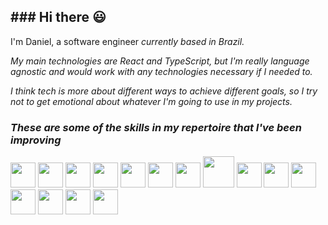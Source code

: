 <div>
<h2>### Hi there 😃</h2>

I'm Daniel, a software engineer <i>currently<i/> based in Brazil.

My main technologies are React and TypeScript, but I'm really language agnostic and would work with any technologies necessary if I needed to. 

I think tech is more about different ways to achieve different goals, so I try not to get emotional about whatever I'm going to use in my projects. 


<!--
Here are some ideas to get you started:

- 🔭 I’m currently working on ...
- 🌱 I’m currently learning ...
- 👯 I’m looking to collaborate on ...
- 🤔 I’m looking for help with ...
- 💬 Ask me about ...
- 📫 How to reach me: ...
- 😄 Pronouns: ...
- ⚡ Fun fact: ...
-->

<div/>

<div>
<h3>These are some of the skills in my repertoire that I've been improving</h3>
<img height=40 width=40 src="https://cdn.jsdelivr.net/gh/devicons/devicon/icons/html5/html5-original.svg" />
<img height=40 width=40 src="https://cdn.jsdelivr.net/gh/devicons/devicon/icons/css3/css3-original.svg" />
<img height=40 width=40 src="https://cdn.jsdelivr.net/gh/devicons/devicon/icons/react/react-original.svg" />
<img height=40 width=40 src="https://cdn.jsdelivr.net/gh/devicons/devicon/icons/typescript/typescript-original.svg" />
<img height=40 width=40 src="https://cdn.jsdelivr.net/gh/devicons/devicon/icons/javascript/javascript-original.svg" />
<img height=40 width=40 src="https://cdn.jsdelivr.net/gh/devicons/devicon/icons/tailwindcss/tailwindcss-original-wordmark.svg" />
<img height=40 width=40 src="https://cdn.jsdelivr.net/gh/devicons/devicon/icons/mateheight=50 width=50 rialui/materialui-original.svg" />
<img height=50 width=50 src="https://cdn.jsdelivr.net/gh/devicons/devicon/icons/jest/jest-plain.svg" />
<img height=40 width=40 src="https://asset.brandfetch.io/idIq_kF0rb/idv3zwmSiY.jpeg" />
<img height=40 width=40 src="https://cdn.jsdelivr.net/gh/devicons/devicon/icons/bootstrap/bootstrap-original.svg" />
<img height=40 width=40 src="https://cdn.jsdelivr.net/gh/devicons/devicon/icons/redux/redux-original.svg" />
<img height=40 width=40 src="https://cdn.jsdelivr.net/gh/devicons/devicon/icons/express/express-original.svg" />
<img height=40 width=40 src="https://cdn.jsdelivr.net/gh/devicons/devicon/icons/nodejs/nodejs-original-wordmark.svg" />
<img height=40 width=40 src="https://cdn.jsdelivr.net/gh/devicons/devicon/icons/mongodb/mongodb-original-wordmark.svg" />
<img height=40 width=40 src="https://cdn.jsdelivr.net/gh/devicons/devicon/icons/java/java-original-wordmark.svg" />
</div>

<div>
<div/>
